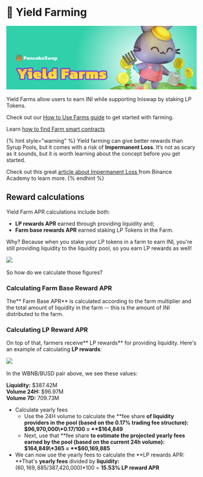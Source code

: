 # 🚜 Yield Farming

![](<../../.gitbook/assets/docs-masthead-1- (2).png>)

Yield Farms allow users to earn INI while supporting Iniswap by staking LP Tokens.

Check out our [How to Use Farms guide](https://docs.iniswap.finance/products/yield-farming/how-to-use-farms) to get started with farming.

Learn [how to find Farm smart contracts](./)

{% hint style="warning" %}
Yield farming can give better rewards than Syrup Pools, but it comes with a risk of **Impermanent Loss**. It’s not as scary as it sounds, but it is worth learning about the concept before you get started.

Check out this great [article about Impermanent Loss ](https://academy.binance.com/en/articles/impermanent-loss-explained)from Binance Academy to learn more.
{% endhint %}

## Reward calculations

Yield Farm APR calculations include both:

* **LP rewards APR** earned through providing liquidity and;
* **Farm base rewards APR** earned staking LP Tokens in the Farm.

Why? Because when you stake your LP tokens in a farm to earn INI, you're still providing liquidity to the liquidity pool, so you earn LP rewards as well!

![](<../../.gitbook/assets/Frame 1.png>)

So how do we calculate those figures?

### Calculating Farm Base Reward APR

The** Farm Base APR** is calculated according to the farm multiplier and the total amount of liquidity in the farm -- this is the amount of INI distributed to the farm.

### Calculating LP Reward APR

On top of that, farmers receive** LP rewards** for providing liquidity. Here's an example of calculating **LP rewards**:

![](https://lh4.googleusercontent.com/rJswz2qvCNTcODcClHxqlLpanSLsfbGtVw75MMPicBN1iKTKCuEYlPuoFAqskoy24DB9JBmATWb8dk3WmY1\_BFDZoS94sWTBZhZrcnG711rC8ltDXPR3gdl8D50eWq\_cfiBriKcl)

In the WBNB/BUSD pair above, we see these values:

**Liquidity:** $387.42M\
**Volume 24H:** $96.97M\
**Volume 7D:** 709.73M

* Calculate yearly fees
  * Use the 24H volume to calculate the **fee share **of liquidity providers in the pool (based on the 0.17% trading fee structure):\
    $96,970,000\*0.17/100 = **$164,849**
  * Next, use that **fee share **to estimate the projected **yearly fees** earned by the pool (based on the current 24h volume):\
    $164,849\*365 = **$60,169,885**
* We can now use the yearly fees to calculate the **LP rewards APR: **That's **yearly fees** divided by **liquidity:**\
  ($60,169,885/$387,420,000)\*100 = **15.53% LP reward APR**

